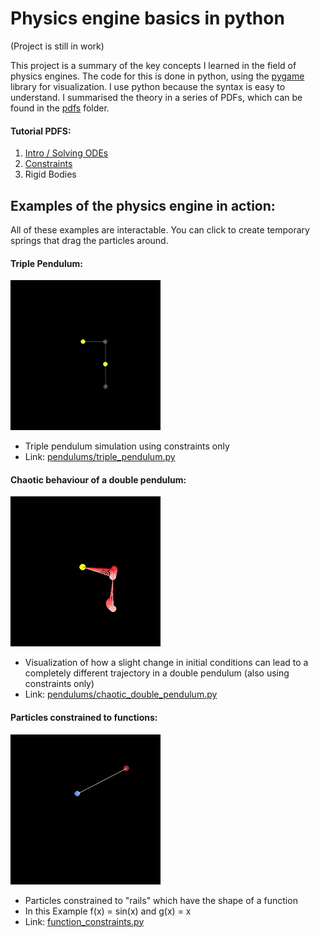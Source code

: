 # Physics engine basics in python
(Project is still in work)

This project is a summary of the key concepts I learned in the field of physics engines.
The code for this is done in python, using the [pygame](https://www.pygame.org/news) library for visualization. I use python because the syntax is easy to understand.
I summarised the theory in a series of PDFs, which can be found in the [pdfs](pdfs) folder.

#### Tutorial PDFS:
1. [Intro / Solving ODEs](pdfs/1_intro.pdf)
2. [Constraints](pdfs/2_constraints.pdf)
3. Rigid Bodies

## Examples of the physics engine in action:
All of these examples are interactable. You can click to create temporary springs that drag the particles around.
#### Triple Pendulum:
![Alt Text](recordings/triple_pendulum.gif)
- Triple pendulum simulation using constraints only
- Link: [pendulums/triple_pendulum.py](pendulums/triple_pendulum.py)

#### Chaotic behaviour of a double pendulum:
![Alt Text](recordings/chaotic_double_pendulum.gif)
- Visualization of how a slight change in initial conditions can lead to a completely different trajectory
in a double pendulum (also using constraints only)
- Link: [pendulums/chaotic_double_pendulum.py](pendulums/chaotic_double_pendulum.py)

#### Particles constrained to functions:
![Alt Text](recordings/particles_constrained_to_functions.gif)
- Particles constrained to "rails" which have the shape of a function
- In this Example f(x) = sin(x) and g(x) = x
- Link: [function_constraints.py](function_constraints.py)
